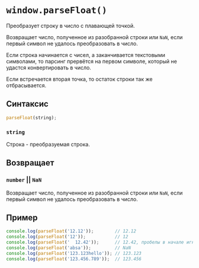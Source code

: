 # `window.parseFloat()`

Преобразует строку в число с плавающей точкой.

Возвращает число, полученное из разобранной строки или `NaN`, если первый символ не удалось преобразовать в число.

Если строка начинается с чисел, а заканчивается текстовыми символами, то парсинг прервётся на первом символе, который не удастся конвертировать в число.

Если встречается вторая точка, то остаток строки так же отбрасывается.

## Синтаксис

```js
parseFloat(string);
```

### `string`

Строка - преобразуемая строка.

## Возвращает

### `number` || `NaN`

Возвращает число, полученное из разобранной строки или `NaN`, если первый символ не удалось преобразовать в число.

## Пример

```js
console.log(parseFloat('12.12'));        // 12.12
console.log(parseFloat('12'));           // 12
console.log(parseFloat('  12.42'));      // 12.42, пробелы в начале игнорируются
console.log(parseFloat('absa'));         // NaN
console.log(parseFloat('123.123hello')); // 123.123
console.log(parseFloat('123.456.789'));  // 123.456
```
